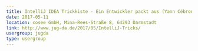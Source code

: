 ```yaml
---
title: IntelliJ IDEA Trickkiste - Ein Entwickler packt aus (Yann Cébron)
date: 2017-05-11
location: cosee GmbH, Mina-Rees-Straße 8, 64293 Darmstadt
link: http://www.jug-da.de/2017/05/IntelliJ-Tricks/
usergroup: jugda
type: usergroup
---
```

